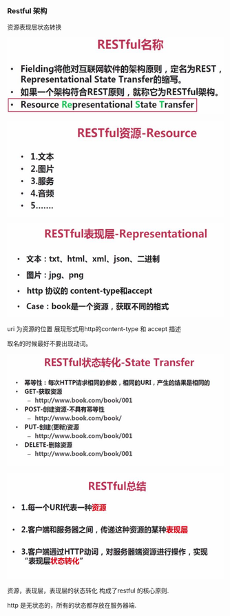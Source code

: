 ### Restful 架构

资源表现层状态转换

![](interpic/r1.jpg)

![](interpic/r2.jpg)

![](interpic/r3.jpg)

uri 为资源的位置
展现形式用http的content-type 和 accept 描述

取名的时候最好不要出现动词。

![](interpic/r5.jpg)

![](interpic/r4.jpg)

资源，表现层，表现层的状态转化 构成了restful 的核心原则.

http 是无状态的，所有的状态都存放在服务器端.
